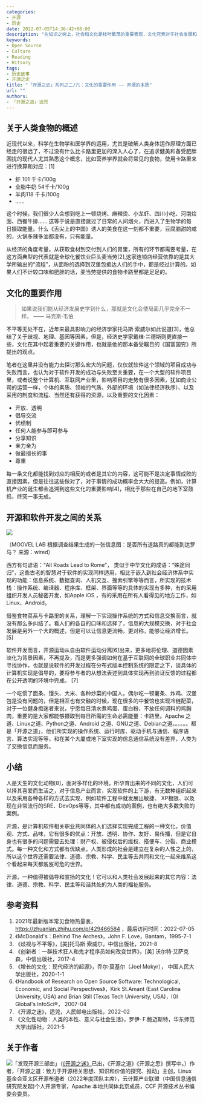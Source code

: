 ```yaml
---
categories:
- 开源
- 历史
date: 2022-07-05T14:36:42+08:00
description: "在知识之树上，社会和文化是枝叶繁茂的重要表现，文化究竟对于社会发展和个体的完善发挥着何等定量的作用，数学家面对此一筹莫展，只有经济学家说文化至关重要。就开源而言，如果能够把它背后的文化抽离，它还能剩下什么？它还是开源吗？这才是值得回答的一个问题。"
keywords:
- Open Source
- Culture
- Reading
- Hitsory
tags:
- 历史故事
- 开源之史
title: "「开源之史」系列之二/六：文化的重要作用 —— 开源的本质"
url: ""
authors:
- 「开源之道」·适兕
---
```


## 关于人类食物的概述

近现代以来，科学在生物学和医学界的运用，尤其是破解人类身体运作原理方面已经走的很远了，不过没有什么比卡路里更加的深入人心了，在追求健美和备受肥胖困扰的现代人尤其熟悉这个概念，比如营养学界就会将常见的食物，使用卡路里来进行换算和对应：[1]

* 虾 101 千卡/100g
* 全脂牛奶 54千卡/100g
* 羊肉118 千卡/100g
* ......

这个时候，我们很少人会想到吃上一顿烧烤、麻辣烫、小龙虾、四川小吃、河南烩面、西餐牛排...... 这等于说是直接跳过了日常的人间烟火，而进入了生物学的每日摄取能量。什么《舌尖上的中国》诱人的美食在这一刻都不重要，豆腐脑甜的咸的，火锅多辣多油都没有，只有能量。

从经济的角度考量，从获取食材到交付到人们的胃里，所有的环节都需要考量，在这方面典型的代表就是全球化餐饮业巨头麦当劳[2],这家连锁店经营依靠的是其大学所输出的“流程”，从面粉的选择到汉堡包抵达人们的手中，都是经过计算的。如果人们不计较口味和肥胖的话，麦当劳提供的食物卡路里都是足足的。

## 文化的重要作用

> 如果说我们能从经济发展史学到什么，那就是文化会使局面几乎完全不一样。
>     —— 马克斯·韦伯 

不平等无处不在，近年来最具影响力的经济学家托马斯·索威尔如此说道[3]，他总结了关于歧视、地理、基因等因素，但是，经济史学家戴维·兰德斯则更直接一些，文化在其中起着重要的关键作用，也就是他的那本备受瞩目的《国富国穷》所提出的观点。

笔者在这里并没有能力去探讨那么宏大的问题，仅仅就软件这个领域的项目成功与失败而言，也认为对于软件开发的成功与失败至关重要，在一个大型的软件项目里，或者说整个计算机、互联网产业里，影响项目的走势有很多因素，犹如商业公司的运营一样，个体的素质、领袖的气质、外部的环境（如法律经济秩序）、以及采用的制度和流程、当然还有获得的资源，以及重要的文化因素：

* 开放、透明
* 倡导交流
* 优绩制
* 任何人能参与即可参与
* 分享知识
* 亲力亲为
* 做最擅长的事
* 尊重
  
每一条文化都能找到对应的相反的或者是其它的内容，这可能不是决定事情成败的直接因素，但是往往这些做对了，对于事情的成功概率会大大的提高。例如，计算机产业的诞生都会追溯到这些文化的重要影响[4]，相比于那些在自己的地下室鼓捣，终究一事无成。

## 开源和软件开发之间的关系

![](https://media.wired.com/photos/59545ac1267cf6013d251366/master/pass/0-Roads-to-Rome.jpg)

（MOOVEL LAB 根据调查结果生成的一张信息图：是否所有道路真的都能到达罗马？ 来源：wired）

西方有句谚语：“All Roads Lead to Rome”， 类似于中华文化的成语：“殊途同归”，这些古老的智慧对于软件的实现同样适用，相比于嵌入到社会经济体系中实现的功能：信息系统、数据查询、人机交互、搜索引擎等等而言，所实现的技术栈：操作系统、编译器、程序库、框架、界面等等的具体的实现有多种，有的采用组织开发人员秘密开发，如Apple iOS ，有的采用在所有人看得见的地方工作，如Linux、Android。

借鉴食物菜系与卡路里的关系，理解一下实现操作系统的方式和信息交换而言，就没有那么多纠结了。看人们的各自的口味和选择了，信息的大规模交换，对于社会发展是另外一个大的概述，但是可以让信息更流畅，更对称，能够让经济增长。[5]

软件开发而言，开源运动从自由软件运动分离[6]出来，更多地将伦理、道德因素淡化为背景因素，不再提及，而是更多强调如何在基于互联网的全球职业共同体中寻找协作，也就是说软件的开发过程在分布式版本控制系统的限定之下，谈具体的计算机实现是倡导的，要将参与者的从想法表述到具体实现再到验证反馈的过程都在公开透明的环境中完成。 [7]

一个吃惯了面条、馒头、大米、各种炒菜的中国人，偶尔吃一顿薯条、炸鸡、汉堡包是没有问题的，但是相互也有交融的时候，现在很多的中餐馆也实现冷链配菜，对于一位健身痴迷者来说，宁愿每日清水煮鸡蛋、蛋白粉、不放任何调料的鸡胸肉，重要的是大家都能够摄取到每日所需的生命必需能量：卡路里。Apache 之道、Linux之道、Python之道、Android 之道、GNU之道、Debian之道。。。。。。都是「开源之道」，他们所实现的操作系统、运行时库、驱动手机与通信、程序语言、算法实现等等，和在某个大厦或地下室实现的信息通信系统没有差异，人类为了交换信息而服务。

## 小结

人是天生的文化动物[8]，面对多样化的环境，所孕育出来的不同的文化，人们可以择其喜爱而生活之，对于信息产业而言，实现软件的上下游，有无数种组织起来以及采用各种各样的方式去实现，例如软件工程中就发展出敏捷、 XP极限、以及现在非常流行的SRE、DevOps等等，其中都有成功的案例，也有绝大多数失败的案例。

开源，是计算机软件相关职业共同体的人们选择实现完成工程的一种文化，价值观、方式、品味，它有很多的优点：开放、透明、协作、友好、易传播，但是它自身也有很多的问题需要去处理：财产权、被侵权后的维权、搭便车、分裂、商业模式。每一种文化和方式都有优缺点，人类形成的社会是建立在复杂的人性之上的，所以这个世界还需要法律、道德、宗教、科学、民主等去共同和文化一起来维系这个看起来每天都岌岌可危的世界。

开源，一种值得被倡导和宣扬的文化！它可以和人类社会发展起来的其它内容：法律、道德、宗教、科学、民主等和谐共处的为人类的福祉服务。

## 参考资料

1. 2021年最新版本常见食物热量表， https://zhuanlan.zhihu.com/p/429466584 ，最后访问时间：2022-07-05
2. 《McDonald's：Behind The Arches》，John F. Love，Bantam，1995-7-1
3. 《歧视与不平等》，[美]托马斯·索威尔，中信出版社，2021-8
4.  《创新者：一群技术狂人和鬼才程序员如何改变世界》，[美] 沃尔特·艾萨克森，中信出版社，2017-4
5. 《增长的文化：现代经济的起源》，乔尔·莫基尔（Joel Mokyr）， 中国人民大学出版社，2020-1-1
6. 《Handbook of Research on Open Source Software: Technological, Economic, and Social Perspectives》，Kirk St.Amant (East Carolina University, USA) and Brian Still (Texas Tech University, USA)，IGI Global's InfoSci®， 2007-04
7. 《开源之迷》，适兕，人民邮电出版社，2022-02
8. 《文化性动物：人类的本性、意义与社会生活》，罗伊· F.鲍迈斯特，华东师范大学出版社，2021-5

## 关于作者

![](/public/kuosi-face-of-os.png)「发现开源三部曲」（[《开源之迷》](posts/book-of-open-source/the-fascinating-of-open-source/)已出，《开源之道》《开源之思》撰写中。）作者，「开源之道：致力于开源相关思想、知识和价值的探究、推动」主创，Linux基金会亚太区开源布道者（2022年度团队主席），云计算产业联盟（中国信息通信研究院发起)个人开源专家，Apache 本地共同体北京成员，CCF 开源技术丛书编委会委员。
